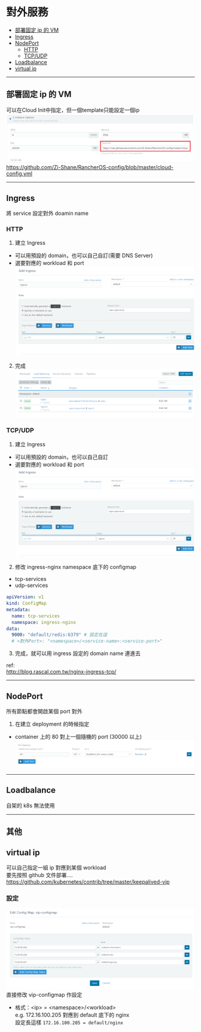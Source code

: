 # 對外服務

- [部署固定 ip 的 VM](#部署固定-ip-的-VM)
- [Ingress](#Ingress)
- [NodePort](#NodePort)
  - [HTTP](#http)
  - [TCP/UDP](#tcpudp)
- [Loadbalance](#Loadbalance)
- [virtual ip](#virtual-ip)

---
## 部署固定 ip 的 VM
可以在Cloud Init中指定，但一個template只能設定一個ip  
![](對外服務/0.PNG)
https://github.com/Zi-Shane/RancherOS-config/blob/master/cloud-config.yml

---
## Ingress
將 service 設定對外 doamin name
### HTTP
1. 建立 Ingress
  - 可以用預設的 domain，也可以自己自訂(需要 DNS Server)
  - 選要對應的 workload 和 port
![](對外服務/4.PNG)
2. 完成
![](對外服務/2.PNG)
### TCP/UDP
1. 建立 Ingress
  - 可以用預設的 domain，也可以自己自訂
  - 選要對應的 workload 和 port
![](對外服務/4.PNG)
2. 修改 ingress-nginx namespace 底下的 configmap
- tcp-services
- udp-services
``` yaml
apiVersion: v1
kind: ConfigMap
metadata:
  name: tcp-services
  namespace: ingress-nginx
data:
  9000: "default/redis:6379" # 設定在這
  # <對外Port>: "<namespace>/<service-name>:<service-port>"
```
3. 完成，就可以用 ingress 設定的 domain name 連進去   

ref:  
http://blog.rascal.com.tw/nginx-ingress-tcp/


---
## NodePort
所有節點都會開啟某個 port 對外
1. 在建立 deployment 的時候指定
- container 上的 80 對上一個隨機的 port (30000 以上)
![](對外服務/3.PNG)

---
## Loadbalance
自架的 k8s 無法使用


---

## 其他
## virtual ip
可以自己指定一組 ip 對應到某個 workload  
要先按照 github 文件部署....
https://github.com/kubernetes/contrib/tree/master/keepalived-vip  


### 設定
![](對外服務/5.PNG)
直接修改 vip-configmap 作設定  
- 格式：\<ip> = \<namespace>/\<workload>  
e.g. 172.16.100.205 對應到 default 底下的 nginx  
設定長這樣 `172.16.100.205 = default/nginx`

